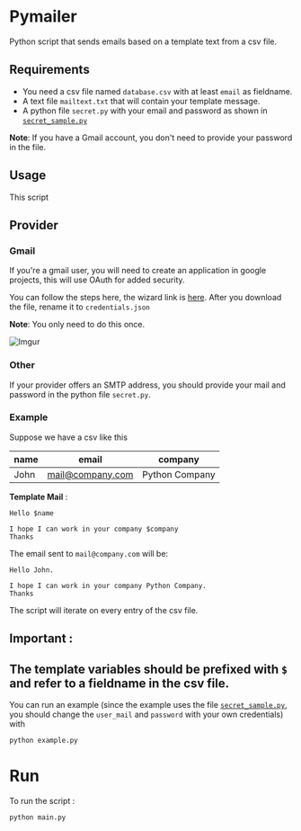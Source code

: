 # Pymailer
Python script that sends emails based on a template text from a csv file.

## Requirements

* You need a csv file named `database.csv` with at least `email` as fieldname.
* A text file `mailtext.txt` that will contain your template message.
* A python file `secret.py` with your email and password as shown in [`secret_sample.py`](../master/example/secret_sample.py)

**Note**: If you have a Gmail account, you don't need to provide your password in the file.

## Usage

This script

## Provider

### **Gmail**

If you're a gmail user, you will need to create an application in google projects, this will use OAuth for added security.

You can follow the steps here, the wizard link is [here](https://console.developers.google.com/start/api?id=gmail). After you download the file, rename it to `credentials.json`

**Note**: You only need to do this once.


![Imgur](https://i.imgur.com/cllmO33.jpg)


### **Other**

If your provider offers an SMTP address, you should provide your mail and password in the python file `secret.py`.

### Example

Suppose we have a csv like this

|name|email|company|
|-----|-----|-------|
|John|mail@company.com|Python Company|

__Template Mail__ :
```
Hello $name

I hope I can work in your company $company
Thanks
```

The email sent to `mail@company.com` will be:
```
Hello John.

I hope I can work in your company Python Company.
Thanks
```
The script will iterate on every entry of the csv file.

## **Important** :
The template variables should be prefixed with `$` and refer to a fieldname in the csv file.
-------
You can run an example (since the example uses the file [`secret_sample.py`](../blob/master/example/secret_sample.py), you should change the `user_mail` and `password` with your own credentials) with
```
python example.py
```

# **Run**

To run the script :
```
python main.py
```
